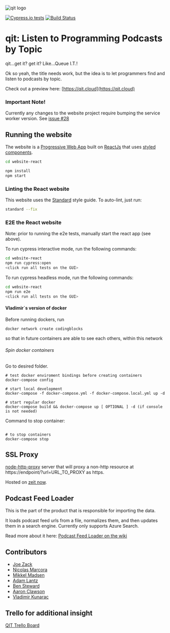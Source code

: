 ![qit logo](https://github.com/codingblocks/podcast-app/blob/master/website-react/public/images/icons/icon-144x144.png)

[![Cypress.io tests](https://img.shields.io/badge/cypress.io-tests-green.svg?style=flat-square)](https://cypress.io) [![Build Status](https://travis-ci.org/codingblocks/podcast-app.svg?branch=master)](https://travis-ci.org/codingblocks/podcast-app)

# qit: Listen to Programming Podcasts by Topic
qit...get it? get it? Like...Queue I.T.!

Ok so yeah, the title needs work, but the idea is to let programmers find and listen to podcasts by topic.

Check out a preview here: [https://qit.cloud](https://qit.cloud)

### Important Note!

Currently any changes to the website project require bumping the service worker version. See [issue #28](https://github.com/codingblocks/podcast-app/issues/28)

## Running the website

The website is a [Progressive Web App](https://developers.google.com/web/progressive-web-apps/) built on [ReactJs](https://reactjs.org/) that uses [styled components](https://www.styled-components.com/docs/basics).

```bash
cd website-react

npm install
npm start
```

### Linting the React website

This website uses the [Standard](https://github.com/standard/standard) style guide.
To auto-lint, just run:

```bash
standard --fix
```
### E2E the React website

Note: prior to running the e2e tests, manually start the react app (see above).

To run cypress interactive mode, run the following commands:

```bash
cd website-react
npm run cypress:open
<click run all tests on the GUI>
```

To run cypress headless mode, run the following commands:

```bash
cd website-react
npm run e2e
<click run all tests on the GUI>
```

#### Vladimir`s version of docker
Before running dockers, run
```bash
docker network create codingblocks
```
so that in future containers are able to see each others, within this network

###### Spin docker containers
Go to desired folder.
```
# test docker enviroment bindings before creating containers
docker-compose config

# start local development
docker-compose -f docker-compose.yml -f docker-compose.local.yml up -d

# start regular docker
docker-compose build && docker-compose up [ OPTIONAL ] -d (if console is not needed)  
```

Command to stop container:

```;bash

# to stop containers
docker-compose stop
```

## SSL Proxy

[node-http-proxy](https://github.com/nodejitsu/node-http-proxy) server that will proxy a non-http resource at
https://endpoint/?url=URL_TO_PROXY as https.

Hosted on [zeit now](https://zeit.co/now).

## Podcast Feed Loader

This is the part of the product that is responsible for importing the data.

It loads podcast feed urls from a file, normalizes them, and then updates them in a search engine. Currently only supports Azure Search.

Read more about it here: [Podcast Feed Loader on the wiki](https://github.com/codingblocks/podcast-app/wiki/Podcast-Feed-Loader)

## Contributors
- [Joe Zack](https://github.com/THEjoezack)
- [Nicolas Marcora](https://github.com/nmarcora)
- [Mikkel Madsen](https://github.com/Madsn)
- [Adam Lantz](https://github.com/AdamLantz)
- [Ben Steward](https://github.com/tehpsalmist)
- [Aaron Clawson](https://github.com/MadVikingGod)
- [Vladimir Kunarac](https://github.com/vlado92)

## Trello for additional insight 
[QIT Trello Board](https://trello.com/b/RTgaMRh0/qit)
